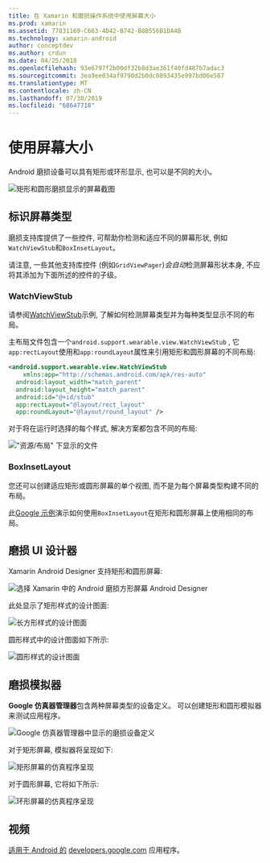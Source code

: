 ```yaml
---
title: 在 Xamarin 和磨损操作系统中使用屏幕大小
ms.prod: xamarin
ms.assetid: 77831169-C663-4D42-B742-B8B556B1DA4B
ms.technology: xamarin-android
author: conceptdev
ms.author: crdun
ms.date: 04/25/2018
ms.openlocfilehash: 93e6797f2b00df32b8d3ae361f40fd487b7adac3
ms.sourcegitcommit: 3ea9ee034af9790d2b0dc0893435e997bd06e587
ms.translationtype: MT
ms.contentlocale: zh-CN
ms.lasthandoff: 07/30/2019
ms.locfileid: "68647718"
---
```

# <a name="working-with-screen-sizes"></a>使用屏幕大小

Android 磨损设备可以具有矩形或环形显示, 也可以是不同的大小。

![矩形和圆形磨损显示的屏幕截图](screen-sizes-images/moyeu-wear.png)

## <a name="identifying-screen-type"></a>标识屏幕类型

磨损支持库提供了一些控件, 可帮助你检测和适应不同的屏幕形状, 例如`WatchViewStub`和`BoxInsetLayout`。

请注意, 一些其他支持库控件 (例如`GridViewPager`)*会自动*检测屏幕形状本身, 不应将其添加为下面所述的控件的子级。

### <a name="watchviewstub"></a>WatchViewStub

请参阅[WatchViewStub](https://docs.microsoft.com/samples/xamarin/monodroid-samples/wear-watchviewstub)示例, 了解如何检测屏幕类型并为每种类型显示不同的布局。

主布局文件包含一个`android.support.wearable.view.WatchViewStub` , 它`app:rectLayout`使用和`app:roundLayout`属性来引用矩形和圆形屏幕的不同布局:

```xml
<android.support.wearable.view.WatchViewStub
    xmlns:app="http://schemas.android.com/apk/res-auto"
  android:layout_width="match_parent"
  android:layout_height="match_parent"
  android:id="@+id/stub"
  app:rectLayout="@layout/rect_layout"
  app:roundLayout="@layout/round_layout" />
```

对于将在运行时选择的每个样式, 解决方案都包含不同的布局:

!["资源/布局" 下显示的文件](screen-sizes-images/solution.png)


### <a name="boxinsetlayout"></a>BoxInsetLayout

您还可以创建适应矩形或圆形屏幕的单个视图, 而不是为每个屏幕类型构建不同的布局。

此[Google 示例](https://developer.android.com/training/wearables/ui/layouts.html#same-layout)演示如何使用`BoxInsetLayout`在矩形和圆形屏幕上使用相同的布局。


## <a name="wear-ui-designer"></a>磨损 UI 设计器

Xamarin Android Designer 支持矩形和圆形屏幕:

![选择 Xamarin 中的 Android 磨损方形屏幕 Android Designer](screen-sizes-images/design-screen-type.png)

此处显示了矩形样式的设计图面:

![长方形样式的设计图面](screen-sizes-images/design-rect.png) 

圆形样式中的设计图面如下所示:

![圆形样式的设计图面](screen-sizes-images/design-round.png)


## <a name="wear-simulator"></a>磨损模拟器

**Google 仿真器管理器**包含两种屏幕类型的设备定义。 可以创建矩形和圆形模拟器来测试应用程序。

![Google 仿真器管理器中显示的磨损设备定义](screen-sizes-images/emulator-devices.png)

对于矩形屏幕, 模拟器将呈现如下:

![矩形屏幕的仿真程序呈现](screen-sizes-images/recipe-2.png) 

对于圆形屏幕, 它将如下所示:

![环形屏幕的仿真程序呈现](screen-sizes-images/recipe-2-round.png)

## <a name="video"></a>视频

[适用于 Android 的](https://www.youtube.com/watch?v=naf_WbtFAlY) [developers.google.com](https://www.youtube.com/channel/UC_x5XG1OV2P6uZZ5FSM9Ttw) 应用程序。

